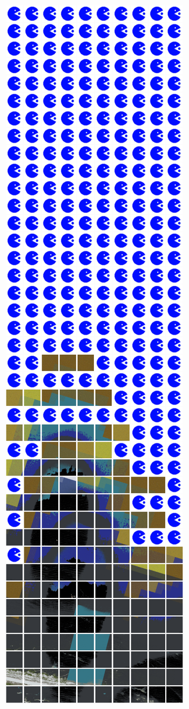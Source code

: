 <html>
<div>
<img src="https://github.com/HakkaTjakka/NL_TILE_MAP/blob/main/source.png" height="44" width="44">
<img src="https://github.com/HakkaTjakka/NL_TILE_MAP/blob/main/source.png" height="44" width="44">
<img src="https://github.com/HakkaTjakka/NL_TILE_MAP/blob/main/source.png" height="44" width="44">
<img src="https://github.com/HakkaTjakka/NL_TILE_MAP/blob/main/source.png" height="44" width="44">
<img src="https://github.com/HakkaTjakka/NL_TILE_MAP/blob/main/source.png" height="44" width="44">
<img src="https://github.com/HakkaTjakka/NL_TILE_MAP/blob/main/source.png" height="44" width="44">
<img src="https://github.com/HakkaTjakka/NL_TILE_MAP/blob/main/source.png" height="44" width="44">
<img src="https://github.com/HakkaTjakka/NL_TILE_MAP/blob/main/source.png" height="44" width="44">
<img src="https://github.com/HakkaTjakka/NL_TILE_MAP/blob/main/source.png" height="44" width="44">
<img src="https://github.com/HakkaTjakka/NL_TILE_MAP/blob/main/source.png" height="44" width="44">
<img src="https://github.com/HakkaTjakka/NL_TILE_MAP/blob/main/source.png" height="44" width="44">
<img src="https://github.com/HakkaTjakka/NL_TILE_MAP/blob/main/source.png" height="44" width="44">
<img src="https://github.com/HakkaTjakka/NL_TILE_MAP/blob/main/source.png" height="44" width="44">
<img src="https://github.com/HakkaTjakka/NL_TILE_MAP/blob/main/source.png" height="44" width="44">
<img src="https://github.com/HakkaTjakka/NL_TILE_MAP/blob/main/source.png" height="44" width="44">
<img src="https://github.com/HakkaTjakka/NL_TILE_MAP/blob/main/source.png" height="44" width="44">
<img src="https://github.com/HakkaTjakka/NL_TILE_MAP/blob/main/source.png" height="44" width="44">
<img src="https://github.com/HakkaTjakka/NL_TILE_MAP/blob/main/source.png" height="44" width="44">
<img src="https://github.com/HakkaTjakka/NL_TILE_MAP/blob/main/source.png" height="44" width="44">
<img src="https://github.com/HakkaTjakka/NL_TILE_MAP/blob/main/source.png" height="44" width="44">
<br>
<img src="https://github.com/HakkaTjakka/NL_TILE_MAP/blob/main/source.png" height="44" width="44">
<img src="https://github.com/HakkaTjakka/NL_TILE_MAP/blob/main/source.png" height="44" width="44">
<img src="https://github.com/HakkaTjakka/NL_TILE_MAP/blob/main/source.png" height="44" width="44">
<img src="https://github.com/HakkaTjakka/NL_TILE_MAP/blob/main/source.png" height="44" width="44">
<img src="https://github.com/HakkaTjakka/NL_TILE_MAP/blob/main/source.png" height="44" width="44">
<img src="https://github.com/HakkaTjakka/NL_TILE_MAP/blob/main/source.png" height="44" width="44">
<img src="https://github.com/HakkaTjakka/NL_TILE_MAP/blob/main/source.png" height="44" width="44">
<img src="https://github.com/HakkaTjakka/NL_TILE_MAP/blob/main/source.png" height="44" width="44">
<img src="https://github.com/HakkaTjakka/NL_TILE_MAP/blob/main/source.png" height="44" width="44">
<img src="https://github.com/HakkaTjakka/NL_TILE_MAP/blob/main/source.png" height="44" width="44">
<img src="https://github.com/HakkaTjakka/NL_TILE_MAP/blob/main/source.png" height="44" width="44">
<img src="https://github.com/HakkaTjakka/NL_TILE_MAP/blob/main/source.png" height="44" width="44">
<img src="https://github.com/HakkaTjakka/NL_TILE_MAP/blob/main/source.png" height="44" width="44">
<img src="https://github.com/HakkaTjakka/NL_TILE_MAP/blob/main/source.png" height="44" width="44">
<img src="https://github.com/HakkaTjakka/NL_TILE_MAP/blob/main/source.png" height="44" width="44">
<img src="https://github.com/HakkaTjakka/NL_TILE_MAP/blob/main/source.png" height="44" width="44">
<img src="https://github.com/HakkaTjakka/NL_TILE_MAP/blob/main/source.png" height="44" width="44">
<img src="https://github.com/HakkaTjakka/NL_TILE_MAP/blob/main/source.png" height="44" width="44">
<img src="https://github.com/HakkaTjakka/NL_TILE_MAP/blob/main/source.png" height="44" width="44">
<img src="https://github.com/HakkaTjakka/NL_TILE_MAP/blob/main/source.png" height="44" width="44">
<br>
<img src="https://github.com/HakkaTjakka/NL_TILE_MAP/blob/main/source.png" height="44" width="44">
<img src="https://github.com/HakkaTjakka/NL_TILE_MAP/blob/main/source.png" height="44" width="44">
<img src="https://github.com/HakkaTjakka/NL_TILE_MAP/blob/main/source.png" height="44" width="44">
<img src="https://github.com/HakkaTjakka/NL_TILE_MAP/blob/main/source.png" height="44" width="44">
<img src="https://github.com/HakkaTjakka/NL_TILE_MAP/blob/main/source.png" height="44" width="44">
<img src="https://github.com/HakkaTjakka/NL_TILE_MAP/blob/main/source.png" height="44" width="44">
<img src="https://github.com/HakkaTjakka/NL_TILE_MAP/blob/main/source.png" height="44" width="44">
<img src="https://github.com/HakkaTjakka/NL_TILE_MAP/blob/main/source.png" height="44" width="44">
<img src="https://github.com/HakkaTjakka/NL_TILE_MAP/blob/main/source.png" height="44" width="44">
<img src="https://github.com/HakkaTjakka/NL_TILE_MAP/blob/main/source.png" height="44" width="44">
<img src="https://github.com/HakkaTjakka/NL_TILE_MAP/blob/main/source.png" height="44" width="44">
<img src="https://github.com/HakkaTjakka/NL_TILE_MAP/blob/main/source.png" height="44" width="44">
<img src="https://github.com/HakkaTjakka/NL_TILE_MAP/blob/main/source.png" height="44" width="44">
<img src="https://github.com/HakkaTjakka/NL_TILE_MAP/blob/main/source.png" height="44" width="44">
<img src="https://github.com/HakkaTjakka/NL_TILE_MAP/blob/main/source.png" height="44" width="44">
<img src="https://github.com/HakkaTjakka/NL_TILE_MAP/blob/main/source.png" height="44" width="44">
<img src="https://github.com/HakkaTjakka/NL_TILE_MAP/blob/main/source.png" height="44" width="44">
<img src="https://github.com/HakkaTjakka/NL_TILE_MAP/blob/main/source.png" height="44" width="44">
<img src="https://github.com/HakkaTjakka/NL_TILE_MAP/blob/main/source.png" height="44" width="44">
<img src="https://github.com/HakkaTjakka/NL_TILE_MAP/blob/main/source.png" height="44" width="44">
<br>
<img src="https://github.com/HakkaTjakka/NL_TILE_MAP/blob/main/source.png" height="44" width="44">
<img src="https://github.com/HakkaTjakka/NL_TILE_MAP/blob/main/source.png" height="44" width="44">
<img src="https://github.com/HakkaTjakka/NL_TILE_MAP/blob/main/source.png" height="44" width="44">
<img src="https://github.com/HakkaTjakka/NL_TILE_MAP/blob/main/source.png" height="44" width="44">
<img src="https://github.com/HakkaTjakka/NL_TILE_MAP/blob/main/source.png" height="44" width="44">
<img src="https://github.com/HakkaTjakka/NL_TILE_MAP/blob/main/source.png" height="44" width="44">
<img src="https://github.com/HakkaTjakka/NL_TILE_MAP/blob/main/source.png" height="44" width="44">
<img src="https://github.com/HakkaTjakka/NL_TILE_MAP/blob/main/source.png" height="44" width="44">
<img src="https://github.com/HakkaTjakka/NL_TILE_MAP/blob/main/source.png" height="44" width="44">
<img src="https://github.com/HakkaTjakka/NL_TILE_MAP/blob/main/source.png" height="44" width="44">
<img src="https://github.com/HakkaTjakka/NL_TILE_MAP/blob/main/source.png" height="44" width="44">
<img src="https://github.com/HakkaTjakka/NL_TILE_MAP/blob/main/source.png" height="44" width="44">
<img src="https://github.com/HakkaTjakka/NL_TILE_MAP/blob/main/source.png" height="44" width="44">
<img src="https://github.com/HakkaTjakka/NL_TILE_MAP/blob/main/source.png" height="44" width="44">
<img src="https://github.com/HakkaTjakka/NL_TILE_MAP/blob/main/source.png" height="44" width="44">
<img src="https://github.com/HakkaTjakka/NL_TILE_MAP/blob/main/source.png" height="44" width="44">
<img src="https://github.com/HakkaTjakka/NL_TILE_MAP/blob/main/source.png" height="44" width="44">
<img src="https://github.com/HakkaTjakka/NL_TILE_MAP/blob/main/source.png" height="44" width="44">
<img src="https://github.com/HakkaTjakka/NL_TILE_MAP/blob/main/source.png" height="44" width="44">
<img src="https://github.com/HakkaTjakka/NL_TILE_MAP/blob/main/source.png" height="44" width="44">
<br>
<img src="https://github.com/HakkaTjakka/NL_TILE_MAP/blob/main/source.png" height="44" width="44">
<img src="https://github.com/HakkaTjakka/NL_TILE_MAP/blob/main/source.png" height="44" width="44">
<img src="https://github.com/HakkaTjakka/NL_TILE_MAP/blob/main/source.png" height="44" width="44">
<img src="https://github.com/HakkaTjakka/NL_TILE_MAP/blob/main/source.png" height="44" width="44">
<img src="https://github.com/HakkaTjakka/NL_TILE_MAP/blob/main/source.png" height="44" width="44">
<img src="https://github.com/HakkaTjakka/NL_TILE_MAP/blob/main/source.png" height="44" width="44">
<img src="https://github.com/HakkaTjakka/NL_TILE_MAP/blob/main/source.png" height="44" width="44">
<img src="https://github.com/HakkaTjakka/NL_TILE_MAP/blob/main/source.png" height="44" width="44">
<img src="https://github.com/HakkaTjakka/NL_TILE_MAP/blob/main/source.png" height="44" width="44">
<img src="https://github.com/HakkaTjakka/NL_TILE_MAP/blob/main/source.png" height="44" width="44">
<img src="https://github.com/HakkaTjakka/NL_TILE_MAP/blob/main/source.png" height="44" width="44">
<img src="https://github.com/HakkaTjakka/NL_TILE_MAP/blob/main/source.png" height="44" width="44">
<img src="https://github.com/HakkaTjakka/NL_TILE_MAP/blob/main/source.png" height="44" width="44">
<img src="https://github.com/HakkaTjakka/NL_TILE_MAP/blob/main/source.png" height="44" width="44">
<img src="https://github.com/HakkaTjakka/NL_TILE_MAP/blob/main/source.png" height="44" width="44">
<img src="https://github.com/HakkaTjakka/NL_TILE_MAP/blob/main/source.png" height="44" width="44">
<img src="https://github.com/HakkaTjakka/NL_TILE_MAP/blob/main/source.png" height="44" width="44">
<img src="https://github.com/HakkaTjakka/NL_TILE_MAP/blob/main/source.png" height="44" width="44">
<img src="https://github.com/HakkaTjakka/NL_TILE_MAP/blob/main/source.png" height="44" width="44">
<img src="https://github.com/HakkaTjakka/NL_TILE_MAP/blob/main/source.png" height="44" width="44">
<br>
<img src="https://github.com/HakkaTjakka/NL_TILE_MAP/blob/main/source.png" height="44" width="44">
<img src="https://github.com/HakkaTjakka/NL_TILE_MAP/blob/main/source.png" height="44" width="44">
<img src="https://github.com/HakkaTjakka/NL_TILE_MAP/blob/main/source.png" height="44" width="44">
<img src="https://github.com/HakkaTjakka/NL_TILE_MAP/blob/main/source.png" height="44" width="44">
<img src="https://github.com/HakkaTjakka/NL_TILE_MAP/blob/main/source.png" height="44" width="44">
<img src="https://github.com/HakkaTjakka/NL_TILE_MAP/blob/main/source.png" height="44" width="44">
<img src="https://github.com/HakkaTjakka/NL_TILE_MAP/blob/main/source.png" height="44" width="44">
<img src="https://github.com/HakkaTjakka/NL_TILE_MAP/blob/main/source.png" height="44" width="44">
<img src="https://github.com/HakkaTjakka/NL_TILE_MAP/blob/main/source.png" height="44" width="44">
<img src="https://github.com/HakkaTjakka/NL_TILE_MAP/blob/main/source.png" height="44" width="44">
<img src="https://github.com/HakkaTjakka/NL_TILE_MAP/blob/main/source.png" height="44" width="44">
<img src="https://github.com/HakkaTjakka/NL_TILE_MAP/blob/main/source.png" height="44" width="44">
<img src="https://github.com/HakkaTjakka/NL_TILE_MAP/blob/main/source.png" height="44" width="44">
<img src="https://github.com/HakkaTjakka/NL_TILE_MAP/blob/main/source.png" height="44" width="44">
<img src="https://github.com/HakkaTjakka/NL_TILE_MAP/blob/main/source.png" height="44" width="44">
<img src="https://github.com/HakkaTjakka/NL_TILE_MAP/blob/main/source.png" height="44" width="44">
<img src="https://github.com/HakkaTjakka/NL_TILE_MAP/blob/main/source.png" height="44" width="44">
<img src="https://github.com/HakkaTjakka/NL_TILE_MAP/blob/main/source.png" height="44" width="44">
<img src="https://github.com/HakkaTjakka/NL_TILE_MAP/blob/main/source.png" height="44" width="44">
<img src="https://github.com/HakkaTjakka/NL_TILE_MAP/blob/main/source.png" height="44" width="44">
<br>
<img src="https://github.com/HakkaTjakka/NL_TILE_MAP/blob/main/source.png" height="44" width="44">
<img src="https://github.com/HakkaTjakka/NL_TILE_MAP/blob/main/source.png" height="44" width="44">
<img src="https://github.com/HakkaTjakka/NL_TILE_MAP/blob/main/source.png" height="44" width="44">
<img src="https://github.com/HakkaTjakka/NL_TILE_MAP/blob/main/source.png" height="44" width="44">
<img src="https://github.com/HakkaTjakka/NL_TILE_MAP/blob/main/source.png" height="44" width="44">
<img src="https://github.com/HakkaTjakka/NL_TILE_MAP/blob/main/source.png" height="44" width="44">
<img src="https://github.com/HakkaTjakka/NL_TILE_MAP/blob/main/source.png" height="44" width="44">
<img src="https://github.com/HakkaTjakka/NL_TILE_MAP/blob/main/source.png" height="44" width="44">
<img src="https://github.com/HakkaTjakka/NL_TILE_MAP/blob/main/source.png" height="44" width="44">
<img src="https://github.com/HakkaTjakka/NL_TILE_MAP/blob/main/source.png" height="44" width="44">
<img src="https://github.com/HakkaTjakka/NL_TILE_MAP/blob/main/source.png" height="44" width="44">
<img src="https://github.com/HakkaTjakka/NL_TILE_MAP/blob/main/source.png" height="44" width="44">
<img src="https://github.com/HakkaTjakka/NL_TILE_MAP/blob/main/source.png" height="44" width="44">
<img src="https://github.com/HakkaTjakka/NL_TILE_MAP/blob/main/source.png" height="44" width="44">
<img src="https://github.com/HakkaTjakka/NL_TILE_MAP/blob/main/source.png" height="44" width="44">
<img src="https://github.com/HakkaTjakka/NL_TILE_MAP/blob/main/source.png" height="44" width="44">
<img src="https://github.com/HakkaTjakka/NL_TILE_MAP/blob/main/source.png" height="44" width="44">
<img src="https://github.com/HakkaTjakka/NL_TILE_MAP/blob/main/source.png" height="44" width="44">
<img src="https://github.com/HakkaTjakka/NL_TILE_MAP/blob/main/source.png" height="44" width="44">
<img src="https://github.com/HakkaTjakka/NL_TILE_MAP/blob/main/source.png" height="44" width="44">
<br>
<img src="https://github.com/HakkaTjakka/NL_TILE_MAP/blob/main/source.png" height="44" width="44">
<img src="https://github.com/HakkaTjakka/NL_TILE_MAP/blob/main/source.png" height="44" width="44">
<img src="https://github.com/HakkaTjakka/NL_TILE_MAP/blob/main/source.png" height="44" width="44">
<img src="https://github.com/HakkaTjakka/NL_TILE_MAP/blob/main/source.png" height="44" width="44">
<img src="https://github.com/HakkaTjakka/NL_TILE_MAP/blob/main/source.png" height="44" width="44">
<img src="https://github.com/HakkaTjakka/NL_TILE_MAP/blob/main/source.png" height="44" width="44">
<img src="https://github.com/HakkaTjakka/NL_TILE_MAP/blob/main/source.png" height="44" width="44">
<img src="https://github.com/HakkaTjakka/NL_TILE_MAP/blob/main/source.png" height="44" width="44">
<img src="https://github.com/HakkaTjakka/NL_TILE_MAP/blob/main/source.png" height="44" width="44">
<img src="https://github.com/HakkaTjakka/NL_TILE_MAP/blob/main/source.png" height="44" width="44">
<img src="https://github.com/HakkaTjakka/NL_TILE_MAP/blob/main/source.png" height="44" width="44">
<img src="https://github.com/HakkaTjakka/NL_TILE_MAP/blob/main/source.png" height="44" width="44">
<img src="https://github.com/HakkaTjakka/NL_TILE_MAP/blob/main/source.png" height="44" width="44">
<img src="https://github.com/HakkaTjakka/NL_TILE_MAP/blob/main/source.png" height="44" width="44">
<img src="https://github.com/HakkaTjakka/NL_TILE_MAP/blob/main/source.png" height="44" width="44">
<img src="https://github.com/HakkaTjakka/NL_TILE_MAP/blob/main/source.png" height="44" width="44">
<img src="https://github.com/HakkaTjakka/NL_TILE_MAP/blob/main/source.png" height="44" width="44">
<img src="https://github.com/HakkaTjakka/NL_TILE_MAP/blob/main/source.png" height="44" width="44">
<img src="https://github.com/HakkaTjakka/NL_TILE_MAP/blob/main/source.png" height="44" width="44">
<img src="https://github.com/HakkaTjakka/NL_TILE_MAP/blob/main/source.png" height="44" width="44">
<br>
<img src="https://github.com/HakkaTjakka/NL_TILE_MAP/blob/main/source.png" height="44" width="44">
<img src="https://github.com/HakkaTjakka/NL_TILE_MAP/blob/main/source.png" height="44" width="44">
<img src="https://github.com/HakkaTjakka/NL_TILE_MAP/blob/main/source.png" height="44" width="44">
<img src="https://github.com/HakkaTjakka/NL_TILE_MAP/blob/main/source.png" height="44" width="44">
<img src="https://github.com/HakkaTjakka/NL_TILE_MAP/blob/main/source.png" height="44" width="44">
<img src="https://github.com/HakkaTjakka/NL_TILE_MAP/blob/main/source.png" height="44" width="44">
<img src="https://github.com/HakkaTjakka/NL_TILE_MAP/blob/main/source.png" height="44" width="44">
<img src="https://github.com/HakkaTjakka/NL_TILE_MAP/blob/main/source.png" height="44" width="44">
<img src="https://github.com/HakkaTjakka/NL_TILE_MAP/blob/main/source.png" height="44" width="44">
<img src="https://github.com/HakkaTjakka/NL_TILE_MAP/blob/main/source.png" height="44" width="44">
<img src="https://github.com/HakkaTjakka/NL_TILE_MAP/blob/main/source.png" height="44" width="44">
<img src="https://github.com/HakkaTjakka/NL_TILE_MAP/blob/main/source.png" height="44" width="44">
<img src="https://github.com/HakkaTjakka/NL_TILE_MAP/blob/main/source.png" height="44" width="44">
<img src="https://github.com/HakkaTjakka/NL_TILE_MAP/blob/main/source.png" height="44" width="44">
<img src="https://github.com/HakkaTjakka/NL_TILE_MAP/blob/main/source.png" height="44" width="44">
<img src="https://github.com/HakkaTjakka/NL_TILE_MAP/blob/main/source.png" height="44" width="44">
<img src="https://github.com/HakkaTjakka/NL_TILE_MAP/blob/main/source.png" height="44" width="44">
<img src="https://github.com/HakkaTjakka/NL_TILE_MAP/blob/main/source.png" height="44" width="44">
<img src="https://github.com/HakkaTjakka/NL_TILE_MAP/blob/main/source.png" height="44" width="44">
<img src="https://github.com/HakkaTjakka/NL_TILE_MAP/blob/main/source.png" height="44" width="44">
<br>
<img src="https://github.com/HakkaTjakka/NL_TILE_MAP/blob/main/source.png" height="44" width="44">
<img src="https://github.com/HakkaTjakka/NL_TILE_MAP/blob/main/source.png" height="44" width="44">
<img src="https://github.com/HakkaTjakka/NL_TILE_MAP/blob/main/source.png" height="44" width="44">
<img src="https://github.com/HakkaTjakka/NL_TILE_MAP/blob/main/source.png" height="44" width="44">
<img src="https://github.com/HakkaTjakka/NL_TILE_MAP/blob/main/source.png" height="44" width="44">
<img src="https://github.com/HakkaTjakka/NL_TILE_MAP/blob/main/source.png" height="44" width="44">
<img src="https://github.com/HakkaTjakka/NL_TILE_MAP/blob/main/source.png" height="44" width="44">
<img src="https://github.com/HakkaTjakka/NL_TILE_MAP/blob/main/source.png" height="44" width="44">
<img src="https://github.com/HakkaTjakka/NL_TILE_MAP/blob/main/source.png" height="44" width="44">
<img src="https://github.com/HakkaTjakka/NL_TILE_MAP/blob/main/source.png" height="44" width="44">
<img src="https://github.com/HakkaTjakka/NL_TILE_MAP/blob/main/source.png" height="44" width="44">
<img src="https://github.com/HakkaTjakka/NL_TILE_MAP/blob/main/source.png" height="44" width="44">
<img src="https://github.com/HakkaTjakka/NL_TILE_MAP/blob/main/source.png" height="44" width="44">
<img src="https://github.com/HakkaTjakka/NL_TILE_MAP/blob/main/source.png" height="44" width="44">
<img src="https://github.com/HakkaTjakka/NL_TILE_MAP/blob/main/source.png" height="44" width="44">
<img src="https://github.com/HakkaTjakka/NL_TILE_MAP/blob/main/source.png" height="44" width="44">
<img src="https://github.com/HakkaTjakka/NL_TILE_MAP/blob/main/source.png" height="44" width="44">
<img src="https://github.com/HakkaTjakka/NL_TILE_MAP/blob/main/source.png" height="44" width="44">
<img src="https://github.com/HakkaTjakka/NL_TILE_MAP/blob/main/source.png" height="44" width="44">
<img src="https://github.com/HakkaTjakka/NL_TILE_MAP/blob/main/source.png" height="44" width="44">
<br>
<img src="https://github.com/HakkaTjakka/NL_TILE_MAP/blob/main/source.png" height="44" width="44">
<img src="https://github.com/HakkaTjakka/NL_TILE_MAP/blob/main/source.png" height="44" width="44">
<img src="https://github.com/HakkaTjakka/NL_TILE_MAP/blob/main/18/640/-1075/r.6402.-10750.png" height="44" width="44">
<img src="https://github.com/HakkaTjakka/NL_TILE_MAP/blob/main/18/640/-1075/r.6403.-10750.png" height="44" width="44">
<img src="https://github.com/HakkaTjakka/NL_TILE_MAP/blob/main/18/640/-1075/r.6404.-10750.png" height="44" width="44">
<img src="https://github.com/HakkaTjakka/NL_TILE_MAP/blob/main/source.png" height="44" width="44">
<img src="https://github.com/HakkaTjakka/NL_TILE_MAP/blob/main/source.png" height="44" width="44">
<img src="https://github.com/HakkaTjakka/NL_TILE_MAP/blob/main/source.png" height="44" width="44">
<img src="https://github.com/HakkaTjakka/NL_TILE_MAP/blob/main/source.png" height="44" width="44">
<img src="https://github.com/HakkaTjakka/NL_TILE_MAP/blob/main/source.png" height="44" width="44">
<img src="https://github.com/HakkaTjakka/NL_TILE_MAP/blob/main/source.png" height="44" width="44">
<img src="https://github.com/HakkaTjakka/NL_TILE_MAP/blob/main/source.png" height="44" width="44">
<img src="https://github.com/HakkaTjakka/NL_TILE_MAP/blob/main/source.png" height="44" width="44">
<img src="https://github.com/HakkaTjakka/NL_TILE_MAP/blob/main/source.png" height="44" width="44">
<img src="https://github.com/HakkaTjakka/NL_TILE_MAP/blob/main/source.png" height="44" width="44">
<img src="https://github.com/HakkaTjakka/NL_TILE_MAP/blob/main/source.png" height="44" width="44">
<img src="https://github.com/HakkaTjakka/NL_TILE_MAP/blob/main/source.png" height="44" width="44">
<img src="https://github.com/HakkaTjakka/NL_TILE_MAP/blob/main/source.png" height="44" width="44">
<img src="https://github.com/HakkaTjakka/NL_TILE_MAP/blob/main/source.png" height="44" width="44">
<img src="https://github.com/HakkaTjakka/NL_TILE_MAP/blob/main/source.png" height="44" width="44">
<br>
<img src="https://github.com/HakkaTjakka/NL_TILE_MAP/blob/main/18/640/-1075/r.6400.-10749.png" height="44" width="44">
<img src="https://github.com/HakkaTjakka/NL_TILE_MAP/blob/main/18/640/-1075/r.6401.-10749.png" height="44" width="44">
<img src="https://github.com/HakkaTjakka/NL_TILE_MAP/blob/main/18/640/-1075/r.6402.-10749.png" height="44" width="44">
<img src="https://github.com/HakkaTjakka/NL_TILE_MAP/blob/main/18/640/-1075/r.6403.-10749.png" height="44" width="44">
<img src="https://github.com/HakkaTjakka/NL_TILE_MAP/blob/main/18/640/-1075/r.6404.-10749.png" height="44" width="44">
<img src="https://github.com/HakkaTjakka/NL_TILE_MAP/blob/main/18/640/-1075/r.6405.-10749.png" height="44" width="44">
<img src="https://github.com/HakkaTjakka/NL_TILE_MAP/blob/main/source.png" height="44" width="44">
<img src="https://github.com/HakkaTjakka/NL_TILE_MAP/blob/main/source.png" height="44" width="44">
<img src="https://github.com/HakkaTjakka/NL_TILE_MAP/blob/main/source.png" height="44" width="44">
<img src="https://github.com/HakkaTjakka/NL_TILE_MAP/blob/main/source.png" height="44" width="44">
<img src="https://github.com/HakkaTjakka/NL_TILE_MAP/blob/main/source.png" height="44" width="44">
<img src="https://github.com/HakkaTjakka/NL_TILE_MAP/blob/main/source.png" height="44" width="44">
<img src="https://github.com/HakkaTjakka/NL_TILE_MAP/blob/main/source.png" height="44" width="44">
<img src="https://github.com/HakkaTjakka/NL_TILE_MAP/blob/main/source.png" height="44" width="44">
<img src="https://github.com/HakkaTjakka/NL_TILE_MAP/blob/main/source.png" height="44" width="44">
<img src="https://github.com/HakkaTjakka/NL_TILE_MAP/blob/main/source.png" height="44" width="44">
<img src="https://github.com/HakkaTjakka/NL_TILE_MAP/blob/main/source.png" height="44" width="44">
<img src="https://github.com/HakkaTjakka/NL_TILE_MAP/blob/main/source.png" height="44" width="44">
<img src="https://github.com/HakkaTjakka/NL_TILE_MAP/blob/main/source.png" height="44" width="44">
<img src="https://github.com/HakkaTjakka/NL_TILE_MAP/blob/main/source.png" height="44" width="44">
<br>
<img src="https://github.com/HakkaTjakka/NL_TILE_MAP/blob/main/18/640/-1075/r.6400.-10748.png" height="44" width="44">
<img src="https://github.com/HakkaTjakka/NL_TILE_MAP/blob/main/18/640/-1075/r.6401.-10748.png" height="44" width="44">
<img src="https://github.com/HakkaTjakka/NL_TILE_MAP/blob/main/18/640/-1075/r.6402.-10748.png" height="44" width="44">
<img src="https://github.com/HakkaTjakka/NL_TILE_MAP/blob/main/18/640/-1075/r.6403.-10748.png" height="44" width="44">
<img src="https://github.com/HakkaTjakka/NL_TILE_MAP/blob/main/18/640/-1075/r.6404.-10748.png" height="44" width="44">
<img src="https://github.com/HakkaTjakka/NL_TILE_MAP/blob/main/18/640/-1075/r.6405.-10748.png" height="44" width="44">
<img src="https://github.com/HakkaTjakka/NL_TILE_MAP/blob/main/18/640/-1075/r.6406.-10748.png" height="44" width="44">
<img src="https://github.com/HakkaTjakka/NL_TILE_MAP/blob/main/source.png" height="44" width="44">
<img src="https://github.com/HakkaTjakka/NL_TILE_MAP/blob/main/source.png" height="44" width="44">
<img src="https://github.com/HakkaTjakka/NL_TILE_MAP/blob/main/source.png" height="44" width="44">
<img src="https://github.com/HakkaTjakka/NL_TILE_MAP/blob/main/source.png" height="44" width="44">
<img src="https://github.com/HakkaTjakka/NL_TILE_MAP/blob/main/source.png" height="44" width="44">
<img src="https://github.com/HakkaTjakka/NL_TILE_MAP/blob/main/18/641/-1075/r.6412.-10748.png" height="44" width="44">
<img src="https://github.com/HakkaTjakka/NL_TILE_MAP/blob/main/18/641/-1075/r.6413.-10748.png" height="44" width="44">
<img src="https://github.com/HakkaTjakka/NL_TILE_MAP/blob/main/18/641/-1075/r.6414.-10748.png" height="44" width="44">
<img src="https://github.com/HakkaTjakka/NL_TILE_MAP/blob/main/18/641/-1075/r.6415.-10748.png" height="44" width="44">
<img src="https://github.com/HakkaTjakka/NL_TILE_MAP/blob/main/source.png" height="44" width="44">
<img src="https://github.com/HakkaTjakka/NL_TILE_MAP/blob/main/source.png" height="44" width="44">
<img src="https://github.com/HakkaTjakka/NL_TILE_MAP/blob/main/source.png" height="44" width="44">
<img src="https://github.com/HakkaTjakka/NL_TILE_MAP/blob/main/source.png" height="44" width="44">
<br>
<img src="https://github.com/HakkaTjakka/NL_TILE_MAP/blob/main/18/640/-1075/r.6400.-10747.png" height="44" width="44">
<img src="https://github.com/HakkaTjakka/NL_TILE_MAP/blob/main/18/640/-1075/r.6401.-10747.png" height="44" width="44">
<img src="https://github.com/HakkaTjakka/NL_TILE_MAP/blob/main/18/640/-1075/r.6402.-10747.png" height="44" width="44">
<img src="https://github.com/HakkaTjakka/NL_TILE_MAP/blob/main/18/640/-1075/r.6403.-10747.png" height="44" width="44">
<img src="https://github.com/HakkaTjakka/NL_TILE_MAP/blob/main/18/640/-1075/r.6404.-10747.png" height="44" width="44">
<img src="https://github.com/HakkaTjakka/NL_TILE_MAP/blob/main/18/640/-1075/r.6405.-10747.png" height="44" width="44">
<img src="https://github.com/HakkaTjakka/NL_TILE_MAP/blob/main/18/640/-1075/r.6406.-10747.png" height="44" width="44">
<img src="https://github.com/HakkaTjakka/NL_TILE_MAP/blob/main/source.png" height="44" width="44">
<img src="https://github.com/HakkaTjakka/NL_TILE_MAP/blob/main/source.png" height="44" width="44">
<img src="https://github.com/HakkaTjakka/NL_TILE_MAP/blob/main/source.png" height="44" width="44">
<img src="https://github.com/HakkaTjakka/NL_TILE_MAP/blob/main/source.png" height="44" width="44">
<img src="https://github.com/HakkaTjakka/NL_TILE_MAP/blob/main/18/641/-1075/r.6411.-10747.png" height="44" width="44">
<img src="https://github.com/HakkaTjakka/NL_TILE_MAP/blob/main/18/641/-1075/r.6412.-10747.png" height="44" width="44">
<img src="https://github.com/HakkaTjakka/NL_TILE_MAP/blob/main/18/641/-1075/r.6413.-10747.png" height="44" width="44">
<img src="https://github.com/HakkaTjakka/NL_TILE_MAP/blob/main/18/641/-1075/r.6414.-10747.png" height="44" width="44">
<img src="https://github.com/HakkaTjakka/NL_TILE_MAP/blob/main/18/641/-1075/r.6415.-10747.png" height="44" width="44">
<img src="https://github.com/HakkaTjakka/NL_TILE_MAP/blob/main/18/641/-1075/r.6416.-10747.png" height="44" width="44">
<img src="https://github.com/HakkaTjakka/NL_TILE_MAP/blob/main/18/641/-1075/r.6417.-10747.png" height="44" width="44">
<img src="https://github.com/HakkaTjakka/NL_TILE_MAP/blob/main/18/641/-1075/r.6418.-10747.png" height="44" width="44">
<img src="https://github.com/HakkaTjakka/NL_TILE_MAP/blob/main/source.png" height="44" width="44">
<br>
<img src="https://github.com/HakkaTjakka/NL_TILE_MAP/blob/main/18/640/-1075/r.6400.-10746.png" height="44" width="44">
<img src="https://github.com/HakkaTjakka/NL_TILE_MAP/blob/main/18/640/-1075/r.6401.-10746.png" height="44" width="44">
<img src="https://github.com/HakkaTjakka/NL_TILE_MAP/blob/main/18/640/-1075/r.6402.-10746.png" height="44" width="44">
<img src="https://github.com/HakkaTjakka/NL_TILE_MAP/blob/main/18/640/-1075/r.6403.-10746.png" height="44" width="44">
<img src="https://github.com/HakkaTjakka/NL_TILE_MAP/blob/main/18/640/-1075/r.6404.-10746.png" height="44" width="44">
<img src="https://github.com/HakkaTjakka/NL_TILE_MAP/blob/main/18/640/-1075/r.6405.-10746.png" height="44" width="44">
<img src="https://github.com/HakkaTjakka/NL_TILE_MAP/blob/main/18/640/-1075/r.6406.-10746.png" height="44" width="44">
<img src="https://github.com/HakkaTjakka/NL_TILE_MAP/blob/main/source.png" height="44" width="44">
<img src="https://github.com/HakkaTjakka/NL_TILE_MAP/blob/main/source.png" height="44" width="44">
<img src="https://github.com/HakkaTjakka/NL_TILE_MAP/blob/main/source.png" height="44" width="44">
<img src="https://github.com/HakkaTjakka/NL_TILE_MAP/blob/main/source.png" height="44" width="44">
<img src="https://github.com/HakkaTjakka/NL_TILE_MAP/blob/main/18/641/-1075/r.6411.-10746.png" height="44" width="44">
<img src="https://github.com/HakkaTjakka/NL_TILE_MAP/blob/main/18/641/-1075/r.6412.-10746.png" height="44" width="44">
<img src="https://github.com/HakkaTjakka/NL_TILE_MAP/blob/main/18/641/-1075/r.6413.-10746.png" height="44" width="44">
<img src="https://github.com/HakkaTjakka/NL_TILE_MAP/blob/main/18/641/-1075/r.6414.-10746.png" height="44" width="44">
<img src="https://github.com/HakkaTjakka/NL_TILE_MAP/blob/main/18/641/-1075/r.6415.-10746.png" height="44" width="44">
<img src="https://github.com/HakkaTjakka/NL_TILE_MAP/blob/main/18/641/-1075/r.6416.-10746.png" height="44" width="44">
<img src="https://github.com/HakkaTjakka/NL_TILE_MAP/blob/main/18/641/-1075/r.6417.-10746.png" height="44" width="44">
<img src="https://github.com/HakkaTjakka/NL_TILE_MAP/blob/main/18/641/-1075/r.6418.-10746.png" height="44" width="44">
<img src="https://github.com/HakkaTjakka/NL_TILE_MAP/blob/main/source.png" height="44" width="44">
<br>
<img src="https://github.com/HakkaTjakka/NL_TILE_MAP/blob/main/18/640/-1075/r.6400.-10745.png" height="44" width="44">
<img src="https://github.com/HakkaTjakka/NL_TILE_MAP/blob/main/18/640/-1075/r.6401.-10745.png" height="44" width="44">
<img src="https://github.com/HakkaTjakka/NL_TILE_MAP/blob/main/18/640/-1075/r.6402.-10745.png" height="44" width="44">
<img src="https://github.com/HakkaTjakka/NL_TILE_MAP/blob/main/18/640/-1075/r.6403.-10745.png" height="44" width="44">
<img src="https://github.com/HakkaTjakka/NL_TILE_MAP/blob/main/18/640/-1075/r.6404.-10745.png" height="44" width="44">
<img src="https://github.com/HakkaTjakka/NL_TILE_MAP/blob/main/18/640/-1075/r.6405.-10745.png" height="44" width="44">
<img src="https://github.com/HakkaTjakka/NL_TILE_MAP/blob/main/18/640/-1075/r.6406.-10745.png" height="44" width="44">
<img src="https://github.com/HakkaTjakka/NL_TILE_MAP/blob/main/source.png" height="44" width="44">
<img src="https://github.com/HakkaTjakka/NL_TILE_MAP/blob/main/source.png" height="44" width="44">
<img src="https://github.com/HakkaTjakka/NL_TILE_MAP/blob/main/source.png" height="44" width="44">
<img src="https://github.com/HakkaTjakka/NL_TILE_MAP/blob/main/source.png" height="44" width="44">
<img src="https://github.com/HakkaTjakka/NL_TILE_MAP/blob/main/18/641/-1075/r.6411.-10745.png" height="44" width="44">
<img src="https://github.com/HakkaTjakka/NL_TILE_MAP/blob/main/18/641/-1075/r.6412.-10745.png" height="44" width="44">
<img src="https://github.com/HakkaTjakka/NL_TILE_MAP/blob/main/18/641/-1075/r.6413.-10745.png" height="44" width="44">
<img src="https://github.com/HakkaTjakka/NL_TILE_MAP/blob/main/18/641/-1075/r.6414.-10745.png" height="44" width="44">
<img src="https://github.com/HakkaTjakka/NL_TILE_MAP/blob/main/18/641/-1075/r.6415.-10745.png" height="44" width="44">
<img src="https://github.com/HakkaTjakka/NL_TILE_MAP/blob/main/18/641/-1075/r.6416.-10745.png" height="44" width="44">
<img src="https://github.com/HakkaTjakka/NL_TILE_MAP/blob/main/18/641/-1075/r.6417.-10745.png" height="44" width="44">
<img src="https://github.com/HakkaTjakka/NL_TILE_MAP/blob/main/18/641/-1075/r.6418.-10745.png" height="44" width="44">
<img src="https://github.com/HakkaTjakka/NL_TILE_MAP/blob/main/18/641/-1075/r.6419.-10745.png" height="44" width="44">
<br>
<img src="https://github.com/HakkaTjakka/NL_TILE_MAP/blob/main/18/640/-1075/r.6400.-10744.png" height="44" width="44">
<img src="https://github.com/HakkaTjakka/NL_TILE_MAP/blob/main/18/640/-1075/r.6401.-10744.png" height="44" width="44">
<img src="https://github.com/HakkaTjakka/NL_TILE_MAP/blob/main/18/640/-1075/r.6402.-10744.png" height="44" width="44">
<img src="https://github.com/HakkaTjakka/NL_TILE_MAP/blob/main/18/640/-1075/r.6403.-10744.png" height="44" width="44">
<img src="https://github.com/HakkaTjakka/NL_TILE_MAP/blob/main/18/640/-1075/r.6404.-10744.png" height="44" width="44">
<img src="https://github.com/HakkaTjakka/NL_TILE_MAP/blob/main/18/640/-1075/r.6405.-10744.png" height="44" width="44">
<img src="https://github.com/HakkaTjakka/NL_TILE_MAP/blob/main/18/640/-1075/r.6406.-10744.png" height="44" width="44">
<img src="https://github.com/HakkaTjakka/NL_TILE_MAP/blob/main/18/640/-1075/r.6407.-10744.png" height="44" width="44">
<img src="https://github.com/HakkaTjakka/NL_TILE_MAP/blob/main/18/640/-1075/r.6408.-10744.png" height="44" width="44">
<img src="https://github.com/HakkaTjakka/NL_TILE_MAP/blob/main/18/640/-1075/r.6409.-10744.png" height="44" width="44">
<img src="https://github.com/HakkaTjakka/NL_TILE_MAP/blob/main/18/641/-1075/r.6410.-10744.png" height="44" width="44">
<img src="https://github.com/HakkaTjakka/NL_TILE_MAP/blob/main/18/641/-1075/r.6411.-10744.png" height="44" width="44">
<img src="https://github.com/HakkaTjakka/NL_TILE_MAP/blob/main/18/641/-1075/r.6412.-10744.png" height="44" width="44">
<img src="https://github.com/HakkaTjakka/NL_TILE_MAP/blob/main/18/641/-1075/r.6413.-10744.png" height="44" width="44">
<img src="https://github.com/HakkaTjakka/NL_TILE_MAP/blob/main/18/641/-1075/r.6414.-10744.png" height="44" width="44">
<img src="https://github.com/HakkaTjakka/NL_TILE_MAP/blob/main/18/641/-1075/r.6415.-10744.png" height="44" width="44">
<img src="https://github.com/HakkaTjakka/NL_TILE_MAP/blob/main/18/641/-1075/r.6416.-10744.png" height="44" width="44">
<img src="https://github.com/HakkaTjakka/NL_TILE_MAP/blob/main/18/641/-1075/r.6417.-10744.png" height="44" width="44">
<img src="https://github.com/HakkaTjakka/NL_TILE_MAP/blob/main/18/641/-1075/r.6418.-10744.png" height="44" width="44">
<img src="https://github.com/HakkaTjakka/NL_TILE_MAP/blob/main/18/641/-1075/r.6419.-10744.png" height="44" width="44">
<br>
<img src="https://github.com/HakkaTjakka/NL_TILE_MAP/blob/main/18/640/-1075/r.6400.-10743.png" height="44" width="44">
<img src="https://github.com/HakkaTjakka/NL_TILE_MAP/blob/main/18/640/-1075/r.6401.-10743.png" height="44" width="44">
<img src="https://github.com/HakkaTjakka/NL_TILE_MAP/blob/main/18/640/-1075/r.6402.-10743.png" height="44" width="44">
<img src="https://github.com/HakkaTjakka/NL_TILE_MAP/blob/main/18/640/-1075/r.6403.-10743.png" height="44" width="44">
<img src="https://github.com/HakkaTjakka/NL_TILE_MAP/blob/main/18/640/-1075/r.6404.-10743.png" height="44" width="44">
<img src="https://github.com/HakkaTjakka/NL_TILE_MAP/blob/main/18/640/-1075/r.6405.-10743.png" height="44" width="44">
<img src="https://github.com/HakkaTjakka/NL_TILE_MAP/blob/main/18/640/-1075/r.6406.-10743.png" height="44" width="44">
<img src="https://github.com/HakkaTjakka/NL_TILE_MAP/blob/main/18/640/-1075/r.6407.-10743.png" height="44" width="44">
<img src="https://github.com/HakkaTjakka/NL_TILE_MAP/blob/main/18/640/-1075/r.6408.-10743.png" height="44" width="44">
<img src="https://github.com/HakkaTjakka/NL_TILE_MAP/blob/main/18/640/-1075/r.6409.-10743.png" height="44" width="44">
<img src="https://github.com/HakkaTjakka/NL_TILE_MAP/blob/main/18/641/-1075/r.6410.-10743.png" height="44" width="44">
<img src="https://github.com/HakkaTjakka/NL_TILE_MAP/blob/main/18/641/-1075/r.6411.-10743.png" height="44" width="44">
<img src="https://github.com/HakkaTjakka/NL_TILE_MAP/blob/main/18/641/-1075/r.6412.-10743.png" height="44" width="44">
<img src="https://github.com/HakkaTjakka/NL_TILE_MAP/blob/main/18/641/-1075/r.6413.-10743.png" height="44" width="44">
<img src="https://github.com/HakkaTjakka/NL_TILE_MAP/blob/main/18/641/-1075/r.6414.-10743.png" height="44" width="44">
<img src="https://github.com/HakkaTjakka/NL_TILE_MAP/blob/main/18/641/-1075/r.6415.-10743.png" height="44" width="44">
<img src="https://github.com/HakkaTjakka/NL_TILE_MAP/blob/main/18/641/-1075/r.6416.-10743.png" height="44" width="44">
<img src="https://github.com/HakkaTjakka/NL_TILE_MAP/blob/main/18/641/-1075/r.6417.-10743.png" height="44" width="44">
<img src="https://github.com/HakkaTjakka/NL_TILE_MAP/blob/main/18/641/-1075/r.6418.-10743.png" height="44" width="44">
<img src="https://github.com/HakkaTjakka/NL_TILE_MAP/blob/main/18/641/-1075/r.6419.-10743.png" height="44" width="44">
<br>
<img src="https://github.com/HakkaTjakka/NL_TILE_MAP/blob/main/18/640/-1075/r.6400.-10742.png" height="44" width="44">
<img src="https://github.com/HakkaTjakka/NL_TILE_MAP/blob/main/18/640/-1075/r.6401.-10742.png" height="44" width="44">
<img src="https://github.com/HakkaTjakka/NL_TILE_MAP/blob/main/18/640/-1075/r.6402.-10742.png" height="44" width="44">
<img src="https://github.com/HakkaTjakka/NL_TILE_MAP/blob/main/18/640/-1075/r.6403.-10742.png" height="44" width="44">
<img src="https://github.com/HakkaTjakka/NL_TILE_MAP/blob/main/18/640/-1075/r.6404.-10742.png" height="44" width="44">
<img src="https://github.com/HakkaTjakka/NL_TILE_MAP/blob/main/18/640/-1075/r.6405.-10742.png" height="44" width="44">
<img src="https://github.com/HakkaTjakka/NL_TILE_MAP/blob/main/18/640/-1075/r.6406.-10742.png" height="44" width="44">
<img src="https://github.com/HakkaTjakka/NL_TILE_MAP/blob/main/18/640/-1075/r.6407.-10742.png" height="44" width="44">
<img src="https://github.com/HakkaTjakka/NL_TILE_MAP/blob/main/18/640/-1075/r.6408.-10742.png" height="44" width="44">
<img src="https://github.com/HakkaTjakka/NL_TILE_MAP/blob/main/18/640/-1075/r.6409.-10742.png" height="44" width="44">
<img src="https://github.com/HakkaTjakka/NL_TILE_MAP/blob/main/18/641/-1075/r.6410.-10742.png" height="44" width="44">
<img src="https://github.com/HakkaTjakka/NL_TILE_MAP/blob/main/18/641/-1075/r.6411.-10742.png" height="44" width="44">
<img src="https://github.com/HakkaTjakka/NL_TILE_MAP/blob/main/18/641/-1075/r.6412.-10742.png" height="44" width="44">
<img src="https://github.com/HakkaTjakka/NL_TILE_MAP/blob/main/18/641/-1075/r.6413.-10742.png" height="44" width="44">
<img src="https://github.com/HakkaTjakka/NL_TILE_MAP/blob/main/18/641/-1075/r.6414.-10742.png" height="44" width="44">
<img src="https://github.com/HakkaTjakka/NL_TILE_MAP/blob/main/18/641/-1075/r.6415.-10742.png" height="44" width="44">
<img src="https://github.com/HakkaTjakka/NL_TILE_MAP/blob/main/18/641/-1075/r.6416.-10742.png" height="44" width="44">
<img src="https://github.com/HakkaTjakka/NL_TILE_MAP/blob/main/18/641/-1075/r.6417.-10742.png" height="44" width="44">
<img src="https://github.com/HakkaTjakka/NL_TILE_MAP/blob/main/18/641/-1075/r.6418.-10742.png" height="44" width="44">
<img src="https://github.com/HakkaTjakka/NL_TILE_MAP/blob/main/18/641/-1075/r.6419.-10742.png" height="44" width="44">
<br>
<img src="https://github.com/HakkaTjakka/NL_TILE_MAP/blob/main/18/640/-1075/r.6400.-10741.png" height="44" width="44">
<img src="https://github.com/HakkaTjakka/NL_TILE_MAP/blob/main/18/640/-1075/r.6401.-10741.png" height="44" width="44">
<img src="https://github.com/HakkaTjakka/NL_TILE_MAP/blob/main/18/640/-1075/r.6402.-10741.png" height="44" width="44">
<img src="https://github.com/HakkaTjakka/NL_TILE_MAP/blob/main/18/640/-1075/r.6403.-10741.png" height="44" width="44">
<img src="https://github.com/HakkaTjakka/NL_TILE_MAP/blob/main/18/640/-1075/r.6404.-10741.png" height="44" width="44">
<img src="https://github.com/HakkaTjakka/NL_TILE_MAP/blob/main/18/640/-1075/r.6405.-10741.png" height="44" width="44">
<img src="https://github.com/HakkaTjakka/NL_TILE_MAP/blob/main/18/640/-1075/r.6406.-10741.png" height="44" width="44">
<img src="https://github.com/HakkaTjakka/NL_TILE_MAP/blob/main/18/640/-1075/r.6407.-10741.png" height="44" width="44">
<img src="https://github.com/HakkaTjakka/NL_TILE_MAP/blob/main/18/640/-1075/r.6408.-10741.png" height="44" width="44">
<img src="https://github.com/HakkaTjakka/NL_TILE_MAP/blob/main/18/640/-1075/r.6409.-10741.png" height="44" width="44">
<img src="https://github.com/HakkaTjakka/NL_TILE_MAP/blob/main/18/641/-1075/r.6410.-10741.png" height="44" width="44">
<img src="https://github.com/HakkaTjakka/NL_TILE_MAP/blob/main/18/641/-1075/r.6411.-10741.png" height="44" width="44">
<img src="https://github.com/HakkaTjakka/NL_TILE_MAP/blob/main/18/641/-1075/r.6412.-10741.png" height="44" width="44">
<img src="https://github.com/HakkaTjakka/NL_TILE_MAP/blob/main/18/641/-1075/r.6413.-10741.png" height="44" width="44">
<img src="https://github.com/HakkaTjakka/NL_TILE_MAP/blob/main/18/641/-1075/r.6414.-10741.png" height="44" width="44">
<img src="https://github.com/HakkaTjakka/NL_TILE_MAP/blob/main/18/641/-1075/r.6415.-10741.png" height="44" width="44">
<img src="https://github.com/HakkaTjakka/NL_TILE_MAP/blob/main/18/641/-1075/r.6416.-10741.png" height="44" width="44">
<img src="https://github.com/HakkaTjakka/NL_TILE_MAP/blob/main/18/641/-1075/r.6417.-10741.png" height="44" width="44">
<img src="https://github.com/HakkaTjakka/NL_TILE_MAP/blob/main/18/641/-1075/r.6418.-10741.png" height="44" width="44">
<img src="https://github.com/HakkaTjakka/NL_TILE_MAP/blob/main/18/641/-1075/r.6419.-10741.png" height="44" width="44">
<br>
</div>
</html>
